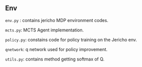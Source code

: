 ## Env

`env.py` : contains jericho MDP environment codes.

`mcts.py`: MCTS Agent implementation.

`policy.py`: constains code for policy training on the Jericho env.

`qnetwork`: q network used for policy improvement.

`utils.py`: contains method getting softmax of Q.
